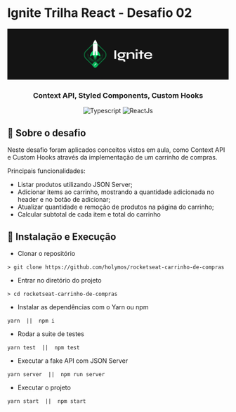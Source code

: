 # Ignite Trilha React - Desafio 02

<img alt="Ignite" src="./assets/ignite.png" />

<h3 align="center">
  Context API, Styled Components, Custom Hooks
</h3>

<p align="center">
  <img alt="Typescript" src="https://img.shields.io/badge/TypeScript-007ACC?style=for-the-badge&logo=typescript&logoColor=white">

  <img alt="ReactJs" src="https://img.shields.io/badge/React-20232A?style=for-the-badge&logo=react&logoColor=61DAFB">
</p>

## :rocket: Sobre o desafio

Neste desafio foram aplicados conceitos vistos em aula, como Context API e Custom Hooks através da implementação de um carrinho de compras.

Principais funcionalidades:

- Listar produtos utilizando JSON Server;
- Adicionar items ao carrinho, mostrando a quantidade adicionada no header e no botão de adicionar;
- Atualizar quantidade e remoção de produtos na página do carrinho;
- Calcular subtotal de cada item e total do carrinho

## :wrench: Instalação e Execução

- Clonar o repositório

```
> git clone https://github.com/holymos/rocketseat-carrinho-de-compras
```

- Entrar no diretório do projeto

```
> cd rocketseat-carrinho-de-compras
```

- Instalar as dependências com o Yarn ou npm

```
yarn  ||  npm i
```

- Rodar a suite de testes

```
yarn test  ||  npm test
```

- Executar a fake API com JSON Server

```
yarn server  ||  npm run server
```

- Executar o projeto

```
yarn start  ||  npm start
```
